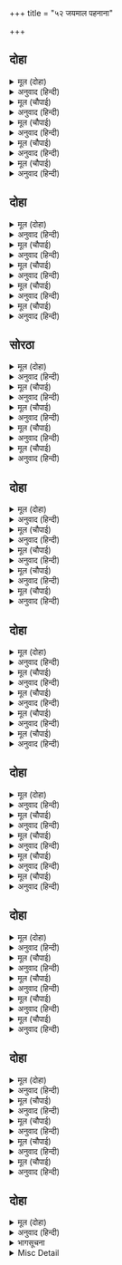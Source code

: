 +++
title = "५२ जयमाल पहनाना"

+++


## दोहा


<details><summary>मूल (दोहा)</summary>

बंदी मागध सूतगन बिरुद बदहिं मतिधीर।  
करहिं  निछावरि लोग सब हय गय धन मनि चीर॥ २६२॥
</details>

<details><summary>अनुवाद (हिन्दी)</summary>

धीर बुद्धिवाले, भाट, मागध और सूतलोग विरुदावली (कीर्ति) का बखान कर रहे हैं। सब लोग घोड़े, हाथी, धन, मणि और वस्त्र निछावर कर रहे हैं॥ २६२॥
</details>

<details><summary>मूल (चौपाई)</summary>

झाँझि मृदंग संख सहनाई।  
भेरि ढोल दुंदुभी सुहाई॥  
बाजहिं बहु बाजने सुहाए।  
जहँ तहँ जुबतिन्ह मंगल गाए॥
</details>

<details><summary>अनुवाद (हिन्दी)</summary>

झाँझ, मृदंग, शङ्ख, शहनाई, भेरी, ढोल और सुहावने नगाड़े आदि बहुत प्रकारके सुन्दर बाजे बज रहे हैं। जहाँ-तहाँ युवतियाँ मङ्गलगीत गा रही हैं॥ १॥
</details>

<details><summary>मूल (चौपाई)</summary>

सखिन्ह सहित हरषी अति रानी।  
सूखत धान परा जनु पानी॥  
जनक लहेउ सुखु सोचु बिहाई।  
पैरत थकें थाह जनु पाई॥
</details>

<details><summary>अनुवाद (हिन्दी)</summary>

सखियोंसहित रानी अत्यन्त हर्षित हुई। मानो सूखते हुए धानपर पानी पड़ गया हो। जनकजीने सोच त्यागकर सुख प्राप्त किया। मानो तैरते-तैरते थके हुए पुरुषने थाह पा ली हो॥ २॥
</details>

<details><summary>मूल (चौपाई)</summary>

श्रीहत भए भूप धनु टूटे।  
जैसें दिवस दीप छबि छूटे॥  
सीय सुखहि बरनिअ केहि भाँती।  
जनु चातकी पाइ जलु स्वाती॥
</details>

<details><summary>अनुवाद (हिन्दी)</summary>

धनुष टूट जानेपर राजालोग ऐसे श्रीहीन (निस्तेज) हो गये, जैसे दिनमें दीपककी शोभा जाती रहती है। सीताजीका सुख किस प्रकार वर्णन किया जाय; जैसे चातकी स्वातीका जल पा गयी हो॥ ३॥
</details>

<details><summary>मूल (चौपाई)</summary>

रामहि लखनु बिलोकत कैसें।  
ससिहि चकोर किसोरकु जैसें॥  
सतानंद तब आयसु दीन्हा।  
सीताँ गमनु राम पहिं कीन्हा॥
</details>

<details><summary>अनुवाद (हिन्दी)</summary>

श्रीरामजीको लक्ष्मणजी किस प्रकार देख रहे हैं, जैसे चन्द्रमाको चकोरका बच्चा देख रहा हो। तब शतानन्दजीने आज्ञा दी और सीताजीने श्रीरामजीके पास गमन किया॥ ४॥
</details>

## दोहा


<details><summary>मूल (दोहा)</summary>

संग सखीं सुंदर चतुर गावहिं मंगलचार।  
गवनी बाल मराल गति सुषमा अंग अपार॥ २६३॥
</details>

<details><summary>अनुवाद (हिन्दी)</summary>

साथमें सुन्दर चतुर सखियाँ मङ्गलाचारके गीत गा रही हैं; सीताजी बालहंसिनीकी चालसे चलीं। उनके अङ्गोंमें अपार शोभा है॥ २६३॥
</details>

<details><summary>मूल (चौपाई)</summary>

सखिन्ह मध्य सिय सोहति कैसें।  
छबिगन मध्य महाछबि जैसें॥  
कर सरोज जयमाल सुहाई।  
बिस्व बिजय सोभा जेहिं छाई॥
</details>

<details><summary>अनुवाद (हिन्दी)</summary>

सखियोंके बीचमें सीताजी कैसी शोभित हो रही हैं; जैसे बहुत-सी छबियोंके बीचमें महाछबि हो। करकमलमें सुन्दर जयमाला है, जिसमें विश्वविजयकी शोभा छायी हुई है॥ १॥
</details>

<details><summary>मूल (चौपाई)</summary>

तन सकोचु मन परम उछाहू।  
गूढ़ प्रेमु लखि परइ न काहू॥  
जाइ समीप राम छबि देखी।  
रहि जनु कुअँरि चित्र अवरेखी॥
</details>

<details><summary>अनुवाद (हिन्दी)</summary>

सीताजीके शरीरमें संकोच है, पर मनमें परम उत्साह है। उनका यह गुप्त प्रेम किसीको जान नहीं पड़ रहा है। समीप जाकर, श्रीरामजीकी शोभा देखकर राजकुमारी सीताजी चित्रमें लिखी-सी रह गयीं॥ २॥
</details>

<details><summary>मूल (चौपाई)</summary>

चतुर सखीं लखि कहा बुझाई।  
पहिरावहु जयमाल सुहाई॥  
सुनत जुगल कर माल उठाई।  
प्रेम बिबस पहिराइ न जाई॥
</details>

<details><summary>अनुवाद (हिन्दी)</summary>

चतुर सखीने यह दशा देखकर समझाकर कहा—सुहावनी जयमाला पहनाओ। यह सुनकर सीताजीने दोनों हाथोंसे माला उठायी, पर प्रेमके विवश होनेसे पहनायी नहीं जाती॥ ३॥
</details>

<details><summary>मूल (चौपाई)</summary>

सोहत जनु जुग जलज सनाला।  
ससिहि सभीत देत जयमाला॥  
गावहिं छबि अवलोकि सहेली।  
सियँ जयमाल राम उर मेली॥
</details>

<details><summary>अनुवाद (हिन्दी)</summary>

(उस समय उनके हाथ ऐसे सुशोभित हो रहे हैं) मानो डंडियोंसहित दो कमल चन्द्रमाको डरते हुए जयमाला दे रहे हों। इस छबिको देखकर सखियाँ गाने लगीं। तब सीताजीने श्रीरामजीके गलेमें जयमाला पहना दी॥ ४॥
</details>

## सोरठा


<details><summary>मूल (दोहा)</summary>

रघुबर उर जयमाल देखि देव बरिसहिं सुमन।  
सकुचे सकल भुआल जनु बिलोकि रबि कुमुदगन॥ २६४॥
</details>

<details><summary>अनुवाद (हिन्दी)</summary>

श्रीरघुनाथजीके हृदयपर जयमाला देखकर देवता फूल बरसाने लगे। समस्त राजागण इस प्रकार सकुचा गये मानो सूर्यको देखकर कुमुदोंका समूह सिकुड़ गया हो॥ २६४॥
</details>

<details><summary>मूल (चौपाई)</summary>

पुर अरु ब्योम बाजने बाजे।  
खल भए मलिन साधु सब राजे॥  
सुर किंनर नर नाग मुनीसा।  
जय जय जय कहि देहिं असीसा॥
</details>

<details><summary>अनुवाद (हिन्दी)</summary>

नगर और आकाशमें बाजे बजने लगे। दुष्टलोग उदास हो गये और सज्जनलोग सब प्रसन्न हो गये। देवता, किन्नर, मनुष्य, नाग और मुनीश्वर जय-जयकार करके आशीर्वाद दे रहे हैं॥ १॥
</details>

<details><summary>मूल (चौपाई)</summary>

नाचहिं गावहिं बिबुध बधूटीं।  
बार बार कुसुमांजलि छूटीं॥  
जहँ तहँ बिप्र बेदधुनि करहीं।  
बंदी बिरिदावलि उच्चरहीं॥
</details>

<details><summary>अनुवाद (हिन्दी)</summary>

देवताओंकी स्त्रियाँ नाचती-गाती हैं। बार-बार हाथोंसे पुष्पोंकी अञ्जलियाँ छूट रही हैं। जहाँ-तहाँ ब्राह्मण वेदध्वनि कर रहे हैं और भाटलोग विरुदावली (कुलकीर्ति) बखान रहे हैं॥ २॥
</details>

<details><summary>मूल (चौपाई)</summary>

महि पाताल नाक जसु ब्यापा।  
राम बरी सिय भंजेउ चापा॥  
करहिं आरती पुर नर नारी।  
देहिं निछावरि बित्त बिसारी॥
</details>

<details><summary>अनुवाद (हिन्दी)</summary>

पृथ्वी, पाताल और स्वर्ग तीनों लोकोंमें यश फैल गया कि श्रीरामचन्द्रजीने धनुष तोड़ दिया और सीताजीको वरण कर लिया। नगरके नर-नारी आरती कर रहे हैं और अपनी पूँजी (हैसियत) को भुलाकर (सामर्थ्यसे बहुत अधिक) निछावर कर रहे हैं॥ ३॥
</details>

<details><summary>मूल (चौपाई)</summary>

सोहति सीय राम कै जोरी।  
छबि सिंगारु मनहुँ एक ठोरी॥  
सखीं कहहिं प्रभुपद गहु सीता।  
करति न चरन परस अति भीता॥
</details>

<details><summary>अनुवाद (हिन्दी)</summary>

श्रीसीता-रामजीकी जोड़ी ऐसी सुशोभित हो रही है मानो सुन्दरता और शृंगाररस एकत्र हो गये हों। सखियाँ कह रही हैं—सीते! स्वामीके चरण छुओ; किन्तु सीताजी अत्यन्त भयभीत हुई उनके चरण नहीं छूतीं॥ ४॥
</details>

## दोहा


<details><summary>मूल (दोहा)</summary>

गौतम तिय गति सुरति करि नहिं परसति पग पानि।  
मन बिहसे रघुबंसमनि प्रीति अलौकिक जानि॥ २६५॥
</details>

<details><summary>अनुवाद (हिन्दी)</summary>

गौतमजीकी स्त्री अहल्याकी गतिका स्मरण करके सीताजी श्रीरामजीके चरणोंको हाथोंसे स्पर्श नहीं कर रही हैं। सीताजीकी अलौकिक प्रीति जानकर रघुकुलमणि श्रीरामचन्द्रजी मनमें हँसे॥ २६५॥
</details>

<details><summary>मूल (चौपाई)</summary>

तब सिय देखि भूप अभिलाषे।  
कूर कपूत मूढ़ मन माखे॥  
उठि उठि पहिरि सनाह अभागे।  
जहँ तहँ गाल बजावन लागे॥
</details>

<details><summary>अनुवाद (हिन्दी)</summary>

उस समय सीताजीको देखकर कुछ राजा लोग ललचा उठे। वे दुष्ट, कुपूत और मूढ़ राजा मनमें बहुत तमतमाये। वे अभागे उठ-उठकर, कवच पहनकर, जहाँ-तहाँ गाल बजाने लगे॥ १॥
</details>

<details><summary>मूल (चौपाई)</summary>

लेहु छड़ाइ सीय कह कोऊ।  
धरि बाँधहु नृप बालक दोऊ॥  
तोरें धनुषु चाड़ नहिं सरई।  
जीवत हमहि कुअँरि को बरई॥
</details>

<details><summary>अनुवाद (हिन्दी)</summary>

कोई कहते हैं, सीताको छीन लो और दोनों राजकुमारोंको पकड़कर बाँध लो। धनुष तोड़नेसे ही चाह नहीं सरेगी (पूरी होगी)। हमारे जीते-जी राजकुमारीको कौन ब्याह सकता है?॥ २॥
</details>

<details><summary>मूल (चौपाई)</summary>

जौं बिदेहु कछु करै सहाई।  
जीतहु समर सहित दोउ भाई॥  
साधु भूप बोले सुनि बानी।  
राजसमाजहि लाज लजानी॥
</details>

<details><summary>अनुवाद (हिन्दी)</summary>

यदि जनक कुछ सहायता करे, तो युद्धमें दोनों भाइयोंसहित उसे भी जीत लो। ये वचन सुनकर साधु राजा बोले—इस (निर्लज्ज) राजसमाजको देखकर तो लाज भी लजा गयी॥ ३॥
</details>

<details><summary>मूल (चौपाई)</summary>

बलु प्रतापु बीरता बड़ाई।  
नाक पिनाकहि संग सिधाई॥  
सोइ सूरता कि अब कहुँ पाई।  
असि बुधि तौ बिधि मुहँ मसि लाई॥
</details>

<details><summary>अनुवाद (हिन्दी)</summary>

अरे ! तुम्हारा बल, प्रताप, वीरता, बड़ाई और नाक (प्रतिष्ठा) तो धनुषके साथ ही चली गयी। वही वीरता थी कि अब कहींसे मिली है? ऐसी दुष्ट बुद्धि है, तभी तो विधाताने तुम्हारे मुखोंपर कालिख लगा दी॥ ४॥
</details>

## दोहा


<details><summary>मूल (दोहा)</summary>

देखहु रामहि नयन भरि तजि इरिषा मदु कोहु।  
लखन रोषु पावकु प्रबल जानि सलभ जनि होहु॥२६६॥
</details>

<details><summary>अनुवाद (हिन्दी)</summary>

ईर्ष्या, घमंड और क्रोध छोड़कर नेत्र भरकर श्रीरामजी (की छबि) को देख लो। लक्ष्मणके क्रोधको प्रबल अग्नि जानकर उसमें पतंगे मत बनो॥ २६६॥
</details>

<details><summary>मूल (चौपाई)</summary>

बैनतेय बलि जिमि चह कागू।  
जिमि ससु चहै नाग अरि भागू॥  
जिमि चह कुसल अकारन कोही।  
सब संपदा चहै सिवद्रोही॥
</details>

<details><summary>अनुवाद (हिन्दी)</summary>

जैसे गरुड़का भाग कौआ चाहे, सिंहका भाग खरगोश चाहे, बिना कारण ही क्रोध करनेवाला अपनी कुशल चाहे, शिवजीसे विरोध करनेवाला सब प्रकारकी सम्पत्ति चाहे,॥ १॥
</details>

<details><summary>मूल (चौपाई)</summary>

लोभी लोलुप कल कीरति चहई।  
अकलंकता कि कामी लहई॥  
हरि पद बिमुख परम गति चाहा।  
तस तुम्हार लालचु नरनाहा॥
</details>

<details><summary>अनुवाद (हिन्दी)</summary>

लोभी-लालची सुन्दर कीर्ति चाहे, कामी मनुष्य निष्कलंकता (चाहे तो) क्या पा सकता है? और जैसे श्रीहरिके चरणोंसे विमुख मनुष्य परमगति (मोक्ष) चाहे, हे राजाओ! सीताके लिये तुम्हारा लालच भी वैसा ही व्यर्थ है॥ २॥
</details>

<details><summary>मूल (चौपाई)</summary>

कोलाहलु सुनि सीय सकानी।  
सखीं लवाइ गईं जहँ रानी॥  
रामु सुभायँ चले गुरु पाहीं।  
सिय सनेहु बरनत मन माहीं॥
</details>

<details><summary>अनुवाद (हिन्दी)</summary>

कोलाहल सुनकर सीताजी शंकित हो गयीं। तब सखियाँ उन्हें वहाँ ले गयीं जहाँ रानी (सीताजीकी माता) थीं। श्रीरामचन्द्रजी मनमें सीताजीके प्रेमका बखान करते हुए स्वाभाविक चालसे गुरुजीके पास चले॥ ३॥
</details>

<details><summary>मूल (चौपाई)</summary>

रानिन्ह सहित सोचबस सीया।  
अब धौं बिधिहि काह करनीया॥  
भूप बचन सुनि इत उत तकहीं।  
लखनु राम डर बोलि न सकहीं॥
</details>

<details><summary>अनुवाद (हिन्दी)</summary>

रानियोंसहित सीताजी (दुष्ट राजाओंके दुर्वचन सुनकर) सोचके वश हैं कि न जाने विधाता अब क्या करनेवाले हैं। राजाओंके वचन सुनकर लक्ष्मणजी इधर-उधर ताकते हैं; किन्तु श्रीरामचन्द्रजीके डरसे कुछ बोल नहीं सकते॥ ४॥
</details>

## दोहा


<details><summary>मूल (दोहा)</summary>

अरुन नयन भृकुटी कुटिल चितवत नृपन्ह सकोप।  
मनहुँ मत्त गजगन निरखि सिंघकिसोरहि चोप॥ २६७॥
</details>

<details><summary>अनुवाद (हिन्दी)</summary>

उनके नेत्र लाल और भौंहें टेढ़ी हो गयीं और वे क्रोधसे राजाओंकी ओर देखने लगे; मानो मतवाले हाथियोंका झुंड देखकर सिंहके बच्चेको जोश आ गया हो॥ २६७॥
</details>

<details><summary>मूल (चौपाई)</summary>

खरभरु देखि बिकल पुर नारीं।  
सब मिलि देहिं महीपन्ह गारीं॥  
तेहिं अवसर सुनि सिवधनु भंगा।  
आयउ भृगुकुल कमल पतंगा॥
</details>

<details><summary>अनुवाद (हिन्दी)</summary>

खलबली देखकर जनकपुरकी स्त्रियाँ व्याकुल हो गयीं और सब मिलकर राजाओंको गालियाँ देने लगीं। उसी मौकेपर शिवजीके धनुषका टूटना सुनकर भृगुकुलरूपी कमलके सूर्य परशुरामजी आये॥ १॥
</details>

<details><summary>मूल (चौपाई)</summary>

देखि महीप सकल सकुचाने।  
बाज झपट जनु लवा लुकाने॥  
गौरि सरीर भूति भल भ्राजा।  
भाल बिसाल त्रिपुंड बिराजा॥
</details>

<details><summary>अनुवाद (हिन्दी)</summary>

इन्हें देखकर सब राजा सकुचा गये, मानो बाजके झपटनेपर बटेर लुक (छिप) गये हों। गोरे शरीरपर विभूति (भस्म) बड़ी फब रही है और विशाल ललाटपर त्रिपुण्ड्र विशेष शोभा दे रहा है॥ २॥
</details>

<details><summary>मूल (चौपाई)</summary>

सीस जटा ससिबदनु सुहावा।  
रिसबस कछुक अरुन होइ आवा॥  
भृकुटी कुटिल नयन रिस राते।  
सहजहुँ चितवत मनहुँ रिसाते॥
</details>

<details><summary>अनुवाद (हिन्दी)</summary>

सिरपर जटा है, सुन्दर मुखचन्द्र क्रोधके कारण कुछ लाल हो आया है। भौंहें टेढ़ी और आँखें क्रोधसे लाल हैं। सहज ही देखते हैं, तो भी ऐसा जान पड़ता है मानो क्रोध कर रहे हैं॥ ३॥
</details>

<details><summary>मूल (चौपाई)</summary>

बृषभ कंध उर बाहु बिसाला।  
चारु जनेउ माल मृगछाला॥  
कटि मुनिबसन तून दुइ बाँधें।  
धनु सर कर कुठारु कल काँधें॥
</details>

<details><summary>अनुवाद (हिन्दी)</summary>

बैलके समान (ऊँचे और पुष्ट) कंधे हैं; छाती और भुजाएँ विशाल हैं। सुन्दर यज्ञोपवीत धारण किये, माला पहने और मृगचर्म लिये हैं। कमरमें मुनियोंका वस्त्र (वल्कल) और दो तरकस बाँधे हैं। हाथमें धनुष-बाण और सुन्दर कंधेपर फरसा धारण किये हैं॥ ४॥
</details>

## दोहा


<details><summary>मूल (दोहा)</summary>

सांत बेषु करनी कठिन बरनि न जाइ सरूप।  
धरि मुनितनु जनु बीर रसु आयउ जहँ सब भूप॥ २६८॥
</details>

<details><summary>अनुवाद (हिन्दी)</summary>

शान्त वेष है, परन्तु करनी बहुत कठोर है; स्वरूपका वर्णन नहीं किया जा सकता। मानो वीर-रस ही मुनिका शरीर धारण करके, जहाँ सब राजालोग हैं वहाँ आ गया हो॥ २६८॥
</details>

<details><summary>मूल (चौपाई)</summary>

देखत भृगुपति बेषु कराला।  
उठे सकल भय बिकल भुआला॥  
पितु समेत कहि कहि निज नामा।  
लगे करन सब दंड प्रनामा॥
</details>

<details><summary>अनुवाद (हिन्दी)</summary>

परशुरामजीका भयानक वेष देखकर सब राजा भयसे व्याकुल हो उठ खड़े हुए और पितासहित अपना नाम कह-कहकर सब दण्डवत्-प्रणाम करने लगे॥ १॥
</details>

<details><summary>मूल (चौपाई)</summary>

जेहि सुभायँ चितवहिं हितु जानी।  
सो जानइ जनु आइ खुटानी॥  
जनक बहोरि आइ सिरु नावा ।  
सीय बोलाइ प्रनामु करावा॥
</details>

<details><summary>अनुवाद (हिन्दी)</summary>

परशुरामजी हित समझकर भी सहज ही जिसकी ओर देख लेते हैं, वह समझता है मानो मेरी आयु पूरी हो गयी। फिर जनकजीने आकर सिर नवाया और सीताजीको बुलाकर प्रणाम कराया॥ २॥
</details>

<details><summary>मूल (चौपाई)</summary>

आसिष दीन्हि सखीं हरषानीं।  
निज समाज लै गईं सयानीं॥  
बिस्वामित्रु मिले पुनि आई।  
पद सरोज मेले दोउ भाई॥
</details>

<details><summary>अनुवाद (हिन्दी)</summary>

परशुरामजीने सीताजीको आशीर्वाद दिया। सखियाँ हर्षित हुईं और (वहाँ अब अधिक देर ठहरना ठीक न समझकर) वे सयानी सखियाँ उनको अपनी मण्डलीमें ले गयीं। फिर विश्वामित्रजी आकर मिले और उन्होंने दोनों भाइयोंको उनके चरणकमलोंपर गिराया॥ ३॥
</details>

<details><summary>मूल (चौपाई)</summary>

रामु लखनु दसरथके ढोटा।  
दीन्हि असीस देखि भल जोटा॥  
रामहि चितइ रहे थकि लोचन।  
रूप अपार मार मद मोचन॥
</details>

<details><summary>अनुवाद (हिन्दी)</summary>

(विश्वामित्रजीने कहा—) ये राम और लक्ष्मण राजा दशरथके पुत्र हैं। उनकी सुन्दर जोड़ी देखकर परशुरामजीने आशीर्वाद दिया। कामदेवके भी मदको छुड़ानेवाले श्रीरामचन्द्रजीके अपार रूपको देखकर उनके नेत्र थकित (स्तम्भित) हो रहे॥ ४॥
</details>

## दोहा


<details><summary>मूल (दोहा)</summary>

बहुरि बिलोकि बिदेह सन कहहु काह अति भीर।  
पूँछत जानि अजान जिमि ब्यापेउ कोपु सरीर॥ २६९॥
</details>

<details><summary>अनुवाद (हिन्दी)</summary>

फिर सब देखकर, जानते हुए भी अनजानकी तरह जनकजीसे पूछते हैं कि कहो, यह बड़ी भारी भीड़ कैसी है? उनके शरीरमें क्रोध छा गया॥ २६९॥
</details>

<details><summary>मूल (चौपाई)</summary>

समाचार  कहि जनक सुनाए।  
जेहि कारन महीप सब आए॥  
सुनत बचन फिरि अनत निहारे।  
देखे चापखंड महि डारे॥
</details>

<details><summary>अनुवाद (हिन्दी)</summary>

जिस कारण सब राजा आये थे, राजा जनकने वे सब समाचार कह सुनाये। जनकके वचन सुनकर परशुरामजीने फिरकर दूसरी ओर देखा तो धनुषके टुकड़े पृथ्वीपर पड़े हुए दिखायी दिये॥ १॥
</details>

<details><summary>मूल (चौपाई)</summary>

अति रिस बोले बचन कठोरा।  
कहु जड़ जनक धनुष कै तोरा॥  
बेगि देखाउ मूढ़ न त आजू।  
उलटउँ महि जहँ लहि तव राजू॥
</details>

<details><summary>अनुवाद (हिन्दी)</summary>

अत्यन्त क्रोधमें भरकर वे कठोर वचन बोले—रे मूर्ख जनक! बता, धनुष किसने तोड़ा? उसे शीघ्र दिखा, नहीं तो अरे मूढ़! आज मैं जहाँतक तेरा राज्य है, वहाँतककी पृथ्वी उलट दूँगा॥ २॥
</details>

<details><summary>मूल (चौपाई)</summary>

अति डरु उतरु देत नृपु नाहीं।  
कुटिल भूप हरषे मन माहीं॥  
सुर मुनि नाग नगर नर नारी।  
सोचहिं सकल त्रास उर भारी॥
</details>

<details><summary>अनुवाद (हिन्दी)</summary>

राजाको अत्यन्त डर लगा, जिसके कारण वे उत्तर नहीं देते। यह देखकर कुटिल राजा मनमें बड़े प्रसन्न हुए। देवता, मुनि, नाग और नगरके स्त्री-पुरुष सभी सोच करने लगे, सबके हृदयमें बड़ा भय है॥ ३॥
</details>

<details><summary>मूल (चौपाई)</summary>

मन पछिताति सीय महतारी।  
बिधि अब सँवरी बात बिगारी॥  
भृगुपति कर सुभाउ सुनि सीता।  
अरध निमेष कलप सम बीता॥
</details>

<details><summary>अनुवाद (हिन्दी)</summary>

सीताजीकी माता मनमें पछता रही हैं कि हाय! विधाताने अब बनी-बनायी बात बिगाड़ दी। परशुरामजीका स्वभाव सुनकर सीताजीको आधा क्षण भी कल्पके समान बीतने लगा॥ ४॥
</details>

## दोहा


<details><summary>मूल (दोहा)</summary>

सभय बिलोके लोग सब जानि जानकी भीरु।  
हृदयँ न हरषु बिषादु कछु बोले श्रीरघुबीरु॥ २७०॥
</details>

<details><summary>अनुवाद (हिन्दी)</summary>

तब श्रीरामचन्द्रजी सब लोगोंको भयभीत देखकर और सीताजीको डरी हुई जानकर बोले—उनके हृदयमें न कुछ हर्ष था, न विषाद—॥ २७०॥
</details>

<details><summary>भागसूचना</summary>

मासपारायण, नवाँ विश्राम
</details>

<details><summary>Misc Detail</summary>


</details>
